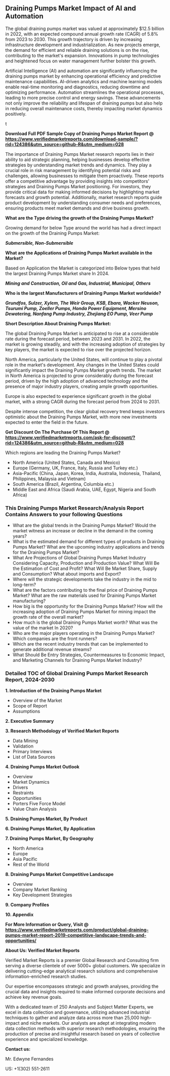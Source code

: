 <h2>Draining Pumps Market Impact of AI and Automation</h2><p>The global draining pumps market was valued at approximately $12.5 billion in 2022, with an expected compound annual growth rate (CAGR) of 5.8% from 2023 to 2030. This growth trajectory is driven by increasing infrastructure development and industrialization. As new projects emerge, the demand for efficient and reliable draining solutions is on the rise, contributing to the market's expansion. Innovations in pump technologies and heightened focus on water management further bolster this growth.</p><p>Artificial Intelligence (AI) and automation are significantly influencing the draining pumps market by enhancing operational efficiency and predictive maintenance capabilities. AI-driven analytics and machine learning models enable real-time monitoring and diagnostics, reducing downtime and optimizing performance. Automation streamlines the operational processes, leading to more precise control and energy savings. These advancements not only improve the reliability and lifespan of draining pumps but also help in reducing overall maintenance costs, thereby impacting market dynamics positively.</p>t</p><p id="" class=""><strong>Download Full PDF Sample Copy of Draining Pumps Market Report @ <a href="https://www.verifiedmarketreports.com/download-sample/?rid=124386&utm_source=github-R&utm_medium=028" target="_blank">https://www.verifiedmarketreports.com/download-sample/?rid=124386&utm_source=github-R&utm_medium=028</a></strong></p><p>The importance of&nbsp;Draining Pumps Market research reports lies in their ability to aid strategic planning, helping businesses develop effective strategies by understanding market trends and dynamics. They play a crucial role in risk management by identifying potential risks and challenges, allowing businesses to mitigate them proactively. These reports offer a competitive advantage by providing insights into competitors' strategies and Draining Pumps Market positioning. For investors, they provide critical data for making informed decisions by highlighting market forecasts and growth potential. Additionally, market research reports guide product development by understanding consumer needs and preferences, ensuring products meet market demands and drive business growth.</p><p><strong>What are the&nbsp;Type driving the growth of the Draining Pumps Market?</strong></p><p id="" class="">Growing demand for below Type around the world has had a direct impact on the growth of the Draining Pumps Market:</p><em><strong>Submersible, Non-Submersible</strong></em></p><strong>What are the&nbsp;Applications&nbsp;of Draining Pumps Market available in the Market?</strong></p><p id="" class="">Based on Application the Market is categorized into Below types that held the largest Draining Pumps Market share In 2024.</p><em><strong>Mining and Construction, Oil and Gas, Industrial, Municipal, Others</strong></em></p><strong>Who is the largest Manufacturers of Draining Pumps Market worldwide?</strong></p><p><em><strong>Grundfos, Sulzer, Xylem, The Weir Group, KSB, Ebara, Wacker Neuson, Tsurumi Pump, Zoeller Pumps, Honda Power Equipment, Mersino Dewatering, Nanfang Pump Industry, Zhejiang EO Pump, Veer Pump</strong></em></p><p id="" class=""><strong>Short Description About Draining Pumps Market:</strong></p><p>The global Draining Pumps Market is anticipated to rise at a considerable rate during the forecast period, between 2023 and 2031. In 2022, the market is growing steadily, and with the increasing adoption of strategies by key players, the market is expected to rise over the projected horizon.</p><p>North America, particularly the United States, will continue to play a pivotal role in the market's development. Any changes in the United States could significantly impact the Draining Pumps Market growth trends. The market in North America is projected to grow considerably during the forecast period, driven by the high adoption of advanced technology and the presence of major industry players, creating ample growth opportunities.</p><p>Europe is also expected to experience significant growth in the global market, with a strong CAGR during the forecast period from 2024 to 2031.</p><p>Despite intense competition, the clear global recovery trend keeps investors optimistic about the Draining Pumps Market, with more new investments expected to enter the field in the future.</p><p id="" class=""><strong>Get Discount On The Purchase Of This Report @ <a href="https://www.verifiedmarketreports.com/ask-for-discount/?rid=124386&utm_source=github-R&utm_medium=028" target="_blank">https://www.verifiedmarketreports.com/ask-for-discount/?rid=124386&utm_source=github-R&utm_medium=028</a></strong></p>Which regions are leading the Draining Pumps Market?</p><ul><li>North America (United States, Canada and Mexico)</li><li>Europe (Germany, UK, France, Italy, Russia and Turkey etc.)</li><li>Asia-Pacific (China, Japan, Korea, India, Australia, Indonesia, Thailand, Philippines, Malaysia and Vietnam)</li><li>South America (Brazil, Argentina, Columbia etc.)</li><li>Middle East and Africa (Saudi Arabia, UAE, Egypt, Nigeria and South Africa)</li></ul><h3 id="" class="">This Draining Pumps Market Research/Analysis Report Contains Answers to your following Questions</h3><ul><li>What are the global trends in the Draining Pumps Market? Would the market witness an increase or decline in the demand in the coming years?</li><li>What is the estimated demand for different types of products in Draining Pumps Market? What are the upcoming industry applications and trends for the Draining Pumps Market?</li><li>What Are Projections of Global Draining Pumps Market Industry Considering Capacity, Production and Production Value? What Will Be the Estimation of Cost and Profit? What Will Be Market Share, Supply and Consumption? What about imports and Export?</li><li>Where will the strategic developments take the industry in the mid to long-term?</li><li>What are the factors contributing to the final price of Draining Pumps Market? What are the raw materials used for Draining Pumps Market manufacturing?</li><li>How big is the opportunity for the Draining Pumps Market? How will the increasing adoption of Draining Pumps Market for mining impact the growth rate of the overall market?</li><li>How much is the global Draining Pumps Market worth? What was the value of the market In 2020?</li><li>Who are the major players operating in the Draining Pumps Market? Which companies are the front runners?</li><li>Which are the recent industry trends that can be implemented to generate additional revenue streams?</li><li>What Should Be Entry Strategies, Countermeasures to Economic Impact, and Marketing Channels for Draining Pumps Market Industry?</li></ul><h3 id="" class="">Detailed TOC of Global Draining Pumps Market Research Report, 2024-2030</h3><p id="" class=""><strong>1. Introduction of the Draining Pumps Market</strong></p><ul><li>Overview of the Market</li><li>Scope of Report</li><li>Assumptions</li></ul><p id="" class=""><strong>2. Executive Summary</strong></p><p id="" class=""><strong>3. Research Methodology of Verified Market Reports</strong></p><ul><li>Data Mining</li><li>Validation</li><li>Primary Interviews</li><li>List of Data Sources</li></ul><p id="" class=""><strong>4. Draining Pumps Market Outlook</strong></p><ul><li>Overview</li><li>Market Dynamics</li><li>Drivers</li><li>Restraints</li><li>Opportunities</li><li>Porters Five Force Model</li><li>Value Chain Analysis</li></ul><p id="" class=""><strong>5. Draining Pumps Market, By Product</strong></p><p id="" class=""><strong>6. Draining Pumps Market, By Application</strong></p><p id="" class=""><strong>7. Draining Pumps Market, By Geography</strong></p><ul><li>North America</li><li>Europe</li><li>Asia Pacific</li><li>Rest of the World</li></ul><p id="" class=""><strong>8. Draining Pumps Market Competitive Landscape</strong></p><ul><li>Overview</li><li>Company Market Ranking</li><li>Key Development Strategies</li></ul><p id="" class=""><strong>9. Company Profiles</strong></p><p id="" class=""><strong>10. Appendix</strong></p><p id="" class=""><strong>For More Information or Query, Visit @ <a href="https://www.verifiedmarketreports.com/product/global-draining-pumps-market-report-2019-competitive-landscape-trends-and-opportunities/" target="_blank">https://www.verifiedmarketreports.com/product/global-draining-pumps-market-report-2019-competitive-landscape-trends-and-opportunities/</a></strong></p><p id="" class=""><strong>About Us: Verified Market Reports</strong></p><p id="" class="">Verified Market Reports is a premier Global Research and Consulting firm serving a diverse clientele of over 5000+ global customers. We specialize in delivering cutting-edge analytical research solutions and comprehensive information-enriched research studies.</p><p id="" class="">Our expertise encompasses strategic and growth analyses, providing the crucial data and insights required to make informed corporate decisions and achieve key revenue goals.</p><p id="" class="">With a dedicated team of 250 Analysts and Subject Matter Experts, we excel in data collection and governance, utilizing advanced industrial techniques to gather and analyze data across more than 25,000 high-impact and niche markets. Our analysts are adept at integrating modern data collection methods with superior research methodologies, ensuring the production of precise and insightful research based on years of collective experience and specialized knowledge.</p><p id="" class=""><strong>Contact us:</strong></p><p id="" class="">Mr. Edwyne Fernandes</p><p id="" class="">US: +1(302) 551-2611</p>